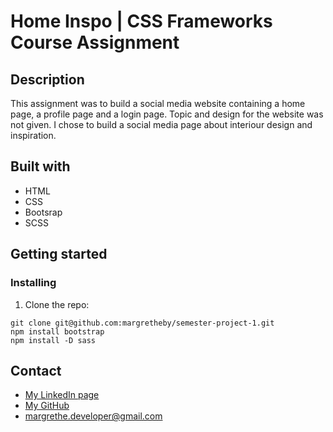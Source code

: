 # Home Inspo | CSS Frameworks Course Assignment


## Description
This assignment was to build a social media website containing a home page, a profile page and a login page. Topic and design for the website was not given. I chose to build a social media page about interiour design and inspiration.

## Built with
- HTML
- CSS
- Bootsrap
- SCSS

## Getting started
### Installing
1. Clone the repo:

``` 
git clone git@github.com:margretheby/semester-project-1.git
npm install bootstrap
npm install -D sass
```

## Contact
- <a href="https://www.linkedin.com/in/margrethe-by-6abb98226/">My LinkedIn page</a>
- <a href="https://github.com/margretheby">My GitHub</a>
- <a href="mailto:margrethe.developer@gmail.com">margrethe.developer@gmail.com</a>
